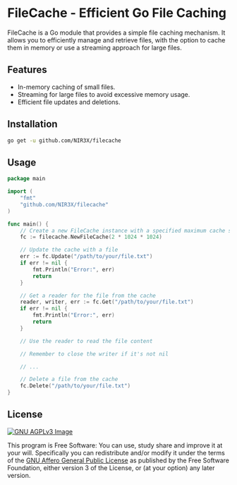 # FileCache - Efficient Go File Caching

FileCache is a Go module that provides a simple file caching mechanism. It allows you to efficiently manage and retrieve files, with the option to cache them in memory or use a streaming approach for large files.

## Features

- In-memory caching of small files.
- Streaming for large files to avoid excessive memory usage.
- Efficient file updates and deletions.

## Installation

```bash
go get -u github.com/NIR3X/filecache
```

## Usage

```go
package main

import (
	"fmt"
	"github.com/NIR3X/filecache"
)

func main() {
	// Create a new FileCache instance with a specified maximum cache size
	fc := filecache.NewFileCache(2 * 1024 * 1024)

	// Update the cache with a file
	err := fc.Update("/path/to/your/file.txt")
	if err != nil {
		fmt.Println("Error:", err)
		return
	}

	// Get a reader for the file from the cache
	reader, writer, err := fc.Get("/path/to/your/file.txt")
	if err != nil {
		fmt.Println("Error:", err)
		return
	}

	// Use the reader to read the file content

	// Remember to close the writer if it's not nil

	// ...

	// Delete a file from the cache
	fc.Delete("/path/to/your/file.txt")
}
```

## License
[![GNU AGPLv3 Image](https://www.gnu.org/graphics/agplv3-155x51.png)](https://www.gnu.org/licenses/agpl-3.0.html)  

This program is Free Software: You can use, study share and improve it at your
will. Specifically you can redistribute and/or modify it under the terms of the
[GNU Affero General Public License](https://www.gnu.org/licenses/agpl-3.0.html) as
published by the Free Software Foundation, either version 3 of the License, or
(at your option) any later version.

